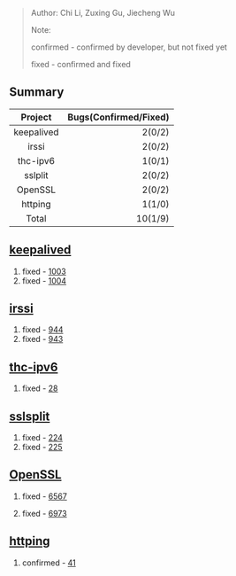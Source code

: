 >Author: Chi Li, Zuxing Gu, Jiecheng Wu
>
>Note:
>
>confirmed - confirmed by developer, but not fixed yet
>
>fixed - confirmed and fixed
>

## Summary

|      Project      | Bugs(Confirmed/Fixed) |
| :---------------: | ---: |
|     keepalived     |    2(0/2) |
|      irssi        |  2(0/2) |
|     thc-ipv6      |  1(0/1) |
|      sslplit      |    2(0/2) |
|      OpenSSL      |  2(0/2) |
|      httping      |   1(1/0) |
|       Total       | 10(1/9) |




## [keepalived](https://github.com/acassen/keepalived)

1. fixed - [1003](https://github.com/acassen/keepalived/issues/1003)
2. fixed - [1004](https://github.com/acassen/keepalived/issues/1004)

## [irssi](https://github.com/irssi/irssi)

1. fixed - [944](https://github.com/irssi/irssi/issues/944)
2. fixed - [943](https://github.com/irssi/irssi/issues/943)

## [thc-ipv6](https://github.com/vanhauser-thc/thc-ipv6)

1. fixed - [28](https://github.com/vanhauser-thc/thc-ipv6/issues/28)

## [sslsplit](https://github.com/droe/sslsplit/)

1. fixed - [224](https://github.com/droe/sslsplit/issues/224)
2. fixed - [225](https://github.com/droe/sslsplit/issues/225)

## [OpenSSL](https://github.com/openssl/openssl)

1. fixed - [6567](https://github.com/openssl/openssl/issues/6567)

2. fixed - [6973](https://github.com/openssl/openssl/issues/6973)

## [httping](https://github.com/flok99/httping)

1. confirmed - [41](https://github.com/flok99/httping/issues/41)

